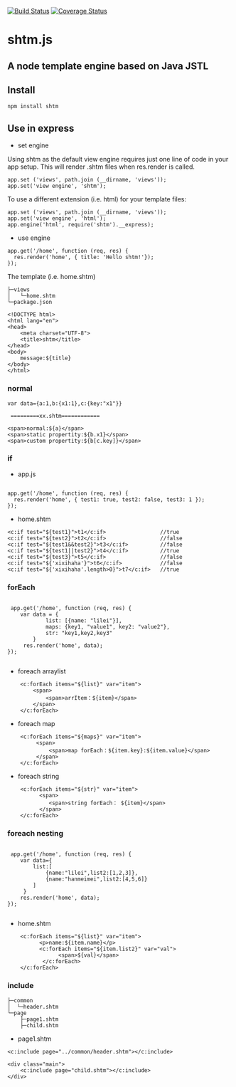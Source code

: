 [![Build Status](https://travis-ci.org/ghy511024/shtm.svg?branch=master)](https://travis-ci.org/ghy511024/shtm)
[![Coverage Status](https://coveralls.io/repos/github/ghy511024/shtm/badge.svg?branch=master)](https://coveralls.io/github/ghy511024/shtm?branch=master)


shtm.js
=============

A node template engine based on Java JSTL
----

## Install

```
npm install shtm
```
## Use in express

* set engine

Using shtm as the default view engine requires just one line of code in your app setup. This will render .shtm files when res.render is called.

```
app.set ('views', path.join (__dirname, 'views'));
app.set('view engine', 'shtm');
```

To use a different extension (i.e. html) for your template files:

```
app.set ('views', path.join (__dirname, 'views'));
app.set('view engine', 'html');
app.engine('html', require('shtm').__express);
```

* use engine
 
```
app.get('/home', function (req, res) {
  res.render('home', { title: 'Hello shtm!'});
});

```
The template (i.e. home.shtm)

```
├─views
│   └─home.shtm
└─package.json
```
```
<!DOCTYPE html>
<html lang="en">
<head>
    <meta charset="UTF-8">
    <title>shtm</title>
</head>
<body>
    message:${title}
</body>
</html>

```


### normal
```
var data={a:1,b:{x1:1},c:{key:"x1"}}

 =========xx.shtm============
 
<span>normal:${a}</span>
<span>static propertity:${b.x1}</span>
<span>custom propertity:${b[c.key]}</span>
```

### if 

* app.js

```

app.get('/home', function (req, res) {
  res.render('home', { test1: true, test2: false, test3: 1 });
});

```
* home.shtm

```
<c:if test="${test1}">t1</c:if>                 //true
<c:if test="${test2}">t2</c:if>                 //false
<c:if test="${test1&&test2}">t3</c:if>          //false
<c:if test="${test1||test2}">t4</c:if>          //true
<c:if test="${test3}">t5</c:if>                 //false
<c:if test="${'xixihaha'}">t6</c:if>            //false
<c:if test="${'xixihaha'.length>0}">t7</c:if>   //true
```

### forEach
```

 app.get('/home', function (req, res) {
    var data = {
            list: [{name: "lilei"}],
            maps: {key1, "value1", key2: "value2"},
            str: "key1,key2,key3"
        }
     res.render('home', data);
});
    
```
* foreach arraylist 

```
    <c:forEach items="${list}" var="item">
        <span>
            <span>arrItem：${item}</span>
        </span>
    </c:forEach>
```
* foreach map 

```
    <c:forEach items="${maps}" var="item">
         <span>
             <span>map forEach：${item.key}:${item.value}</span>
         </span>
    </c:forEach>
```
* foreach string
```
    <c:forEach items="${str}" var="item">
          <span>
             <span>string forEach： ${item}</span>
          </span>
    </c:forEach>

```

### foreach nesting
```

 app.get('/home', function (req, res) {
    var data={
        list:[
            {name:"lilei",list2:[1,2,3]},
            {name:"hanmeimei",list2:[4,5,6]}
        ]
     }
    res.render('home', data);
});
    
```
* home.shtm

```
    <c:forEach items="${list}" var="item">
          <p>name:${item.name}</p>
          <c:forEach items="${item.list2}" var="val">
                <span>${val}</span>
           </c:forEach>
    </c:forEach>

```

### include

```
├─common
│  └─header.shtm
└─page
    ├─page1.shtm
    ├─child.shtm

```

* page1.shtm

```
<c:include page="../common/header.shtm"></c:include>

<div class="main">
    <c:include page="child.shtm"></c:include>
</div>

```